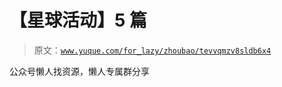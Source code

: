 # 【星球活动】5 篇

> 原文：[`www.yuque.com/for_lazy/zhoubao/tevvqmzv8sldb6x4`](https://www.yuque.com/for_lazy/zhoubao/tevvqmzv8sldb6x4)

公众号懒人找资源，懒人专属群分享
